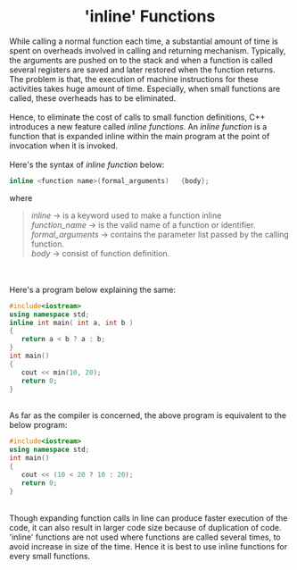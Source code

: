 <h1 align="center">'inline' Functions</h1>

While calling a normal function each time, a substantial amount of time is spent on overheads involved in calling and returning mechanism. Typically, the arguments are pushed on to the stack and when a function is called several registers are saved and later restored when the function returns. The problem is that, the execution of machine instructions for these activities takes huge amount of time. Especially, when small functions are called, these overheads has to be eliminated.
<br />
<br />
Hence, to eliminate the cost of calls to small function definitions, C++ introduces a new feature called *inline functions*. An *inline function* is a function that is expanded inline within the main program at the point of invocation when it is invoked. 
<br />
<br />
Here's the syntax of *inline function* below:

```C++ 
inline <function name>(formal_arguments)   {body};
```

where 

> *inline* -> is a keyword used to make a function inline  
> *function_name* -> is the valid name of a function or identifier.  
> *formal_arguments* -> contains the parameter list passed by the calling function.  
> *body* -> consist of function definition.
<br />
<br />
Here's a program below explaining the same:

```C++
#include<iostream>
using namespace std;
inline int main( int a, int b )
{
   return a < b ? a : b;
}
int main()
{
   cout << min(10, 20);
   return 0;
}
```
<br />
As far as the compiler is concerned, the above program is equivalent to the below program:
<br />

```C++
#include<iostream>
using namespace std;
int main()
{
   cout << (10 < 20 ? 10 : 20);
   return 0;
}
```
<br />
Though expanding function calls in line can produce faster execution of the code, it can also result in larger code size because of duplication of code. 'inline' functions are not used where functions are called several times, to avoid increase in size of the time. Hence it is best to use inline functions for every small functions.
